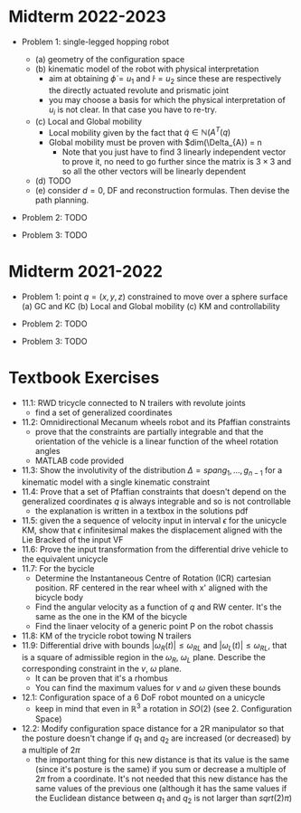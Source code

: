 # Midterm 2022-2023

- Problem 1: single-legged hopping robot
	- (a) geometry of the configuration space
	- (b) kinematic model of the robot with physical interpretation
		- aim at obtaining $\dot{\phi} = u_1$ and $\dot{l} = u_2$ since these are respectively the directly actuated revolute and prismatic joint
		- you may choose a basis for which the physical interpretation of $u_i$ is not clear. In that case you have to re-try.
	- (c) Local and Global mobility
		- Local mobility given by the fact that $\dot{q} \in \mathbb{N}(A^T(q)$
		- Global mobility must be proven with $dim(\Delta_{A}) = n
  			- Note that you just have to find 3 linearly independent vector to prove it, no need to go further since the matrix is $3 \times 3$ and so all the other vectors will be linearly dependent
	- (d) TODO
	- (e) consider $d = 0$, DF and reconstruction formulas. Then devise the path planning.

- Problem 2: TODO

- Problem 3: TODO


# Midterm 2021-2022

- Problem 1: point $q = (x, y, z)$ constrained to move over a sphere surface
	(a) GC and KC
	(b) Local and Global mobility
	(c) KM and controllability

- Problem 2: TODO

- Problem 3: TODO




# Textbook Exercises
- 11.1: RWD tricycle connected to N trailers with revolute joints
	- find a set of generalized coordinates
- 11.2: Omnidirectional Mecanum wheels robot and its Pfaffian constraints
	- prove that the constraints are partially integrable and that the orientation of the vehicle is a linear function of the wheel rotation angles
	- MATLAB code provided
- 11.3: Show the involutivity of the distribution $\Delta = span{g_1, …, g_{n-1}}$ for a kinematic model with a single kinematic constraint
- 11.4: Prove that a set of Pfaffian constraints that doesn't depend on the generalized coordinates $q$ is always integrable and so is not controllable
	- the explanation is written in a textbox in the solutions pdf
- 11.5: given the a sequence of velocity input in interval $\epsilon$ for the unicycle KM, show that $\epsilon$ infinitesimal makes the displacement aligned with the Lie Bracked of the input VF
- 11.6: Prove the input transformation from the differential drive vehicle to the equivalent unicycle
- 11.7: For the bycicle
	- Determine the Instantaneous Centre of Rotation (ICR) cartesian position. RF centered in the rear wheel with x' aligned with the bicycle body
	- Find the angular velocity as a function of $q$ and RW center. It's the same as the one in the KM of the bicycle
	- Find the linaer velocity of a generic point P on the robot chassis
- 11.8: KM of the trycicle robot towing N trailers
- 11.9: Differential drive with bounds $|\omega_R(t)| \leq \omega_{RL}$ and $|\omega_L(t)| \leq \omega_{RL}$, that is a square of admissible region in the $\omega_R$, $\omega_L$ plane. Describe the corresponding constraint in the $v$, $\omega$ plane. 
	- It can be proven that it's a rhombus
	- You can find the maximum values for $v$ and $\omega$ given these bounds
- 12.1: Configuration space of a 6 DoF robot mounted on a unicycle
	- keep in mind that even in $\mathbb{R}^3$ a rotation in $SO(2)$ (see 2. Configuration Space)
- 12.2: Modify configuration space distance for a 2R manipulator so that the posture doesn't change if $q_1$ and $q_2$ are increased (or decreased) by a multiple of $2\pi$
	- the important thing for this new distance is that its value is the same (since it's posture is the same) if you sum or decrease a multiple of $2\pi$ from a coordinate. It's not needed that this new distance has the same values of the previous one (although it has the same values if the Euclidean distance between $q_1$ and $q_2$ is not larger than $sqrt(2)\pi$)
